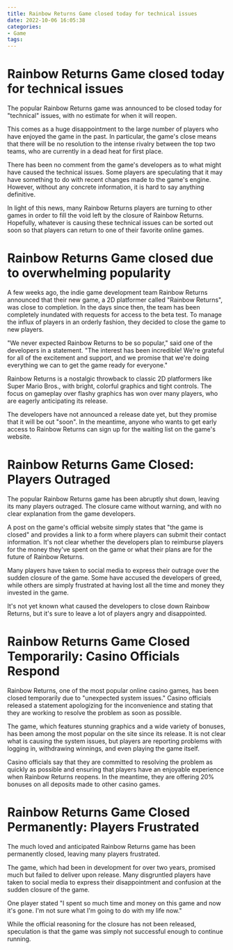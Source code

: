```yaml
---
title: Rainbow Returns Game closed today for technical issues
date: 2022-10-06 16:05:38
categories:
- Game
tags:
---
```



#  Rainbow Returns Game closed today for technical issues

The popular Rainbow Returns game was announced to be closed today for "technical" issues, with no estimate for when it will reopen.

This comes as a huge disappointment to the large number of players who have enjoyed the game in the past. In particular, the game's close means that there will be no resolution to the intense rivalry between the top two teams, who are currently in a dead heat for first place.

There has been no comment from the game's developers as to what might have caused the technical issues. Some players are speculating that it may have something to do with recent changes made to the game's engine. However, without any concrete information, it is hard to say anything definitive.

In light of this news, many Rainbow Returns players are turning to other games in order to fill the void left by the closure of Rainbow Returns. Hopefully, whatever is causing these technical issues can be sorted out soon so that players can return to one of their favorite online games.

#  Rainbow Returns Game closed due to overwhelming popularity

A few weeks ago, the indie game development team Rainbow Returns announced that their new game, a 2D platformer called "Rainbow Returns", was close to completion. In the days since then, the team has been completely inundated with requests for access to the beta test. To manage the influx of players in an orderly fashion, they decided to close the game to new players.

"We never expected Rainbow Returns to be so popular," said one of the developers in a statement. "The interest has been incredible! We're grateful for all of the excitement and support, and we promise that we're doing everything we can to get the game ready for everyone."

Rainbow Returns is a nostalgic throwback to classic 2D platformers like Super Mario Bros., with bright, colorful graphics and tight controls. The focus on gameplay over flashy graphics has won over many players, who are eagerly anticipating its release.

The developers have not announced a release date yet, but they promise that it will be out "soon". In the meantime, anyone who wants to get early access to Rainbow Returns can sign up for the waiting list on the game's website.

#  Rainbow Returns Game Closed: Players Outraged

The popular Rainbow Returns game has been abruptly shut down, leaving its many players outraged. The closure came without warning, and with no clear explanation from the game developers.

A post on the game's official website simply states that "the game is closed" and provides a link to a form where players can submit their contact information. It's not clear whether the developers plan to reimburse players for the money they've spent on the game or what their plans are for the future of Rainbow Returns.

Many players have taken to social media to express their outrage over the sudden closure of the game. Some have accused the developers of greed, while others are simply frustrated at having lost all the time and money they invested in the game.

It's not yet known what caused the developers to close down Rainbow Returns, but it's sure to leave a lot of players angry and disappointed.

#  Rainbow Returns Game Closed Temporarily: Casino Officials Respond

Rainbow Returns, one of the most popular online casino games, has been closed temporarily due to "unexpected system issues." Casino officials released a statement apologizing for the inconvenience and stating that they are working to resolve the problem as soon as possible.

The game, which features stunning graphics and a wide variety of bonuses, has been among the most popular on the site since its release. It is not clear what is causing the system issues, but players are reporting problems with logging in, withdrawing winnings, and even playing the game itself.

Casino officials say that they are committed to resolving the problem as quickly as possible and ensuring that players have an enjoyable experience when Rainbow Returns reopens. In the meantime, they are offering 20% bonuses on all deposits made to other casino games.

#  Rainbow Returns Game Closed Permanently: Players Frustrated

The much loved and anticipated Rainbow Returns game has been permanently closed, leaving many players frustrated.

The game, which had been in development for over two years, promised much but failed to deliver upon release. Many disgruntled players have taken to social media to express their disappointment and confusion at the sudden closure of the game.

One player stated "I spent so much time and money on this game and now it's gone. I'm not sure what I'm going to do with my life now."

While the official reasoning for the closure has not been released, speculation is that the game was simply not successful enough to continue running.